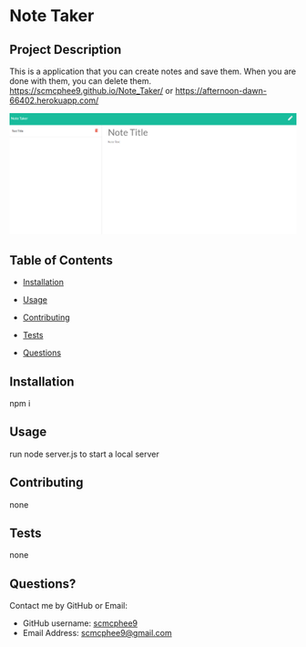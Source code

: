 # Note Taker

## Project Description

This is a application that you can create notes and save them. When you are done with them, you can delete them. https://scmcphee9.github.io/Note_Taker/ or https://afternoon-dawn-66402.herokuapp.com/

<img src = "screenshot.png" alt="Weather App Screenshot">

## Table of Contents

- [Installation](#installation)
- [Usage](#usage)
- [Contributing](#contributing)

- [Tests](#tests)
- [Questions](#questions)

## Installation

npm i

## Usage

run node server.js to start a local server

## Contributing

none

## Tests

none

## Questions?

Contact me by GitHub or Email:

- GitHub username: [scmcphee9](https://github.com/scmcphee9)
- Email Address: scmcphee9@gmail.com
